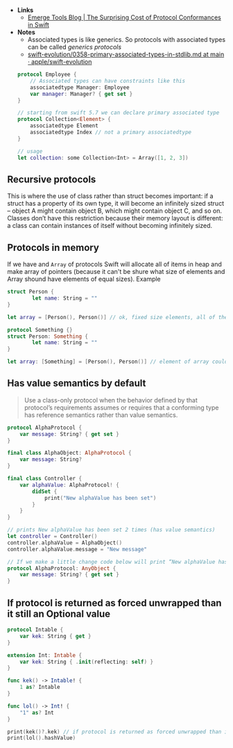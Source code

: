 
- **Links**
	- [Emerge Tools Blog | The Surprising Cost of Protocol Conformances in Swift](https://www.emergetools.com/blog/posts/SwiftProtocolConformance)
- **Notes**
	- Associated types is like generics. So protocols with associated types can be called *generics protocols*
	- [swift-evolution/0358-primary-associated-types-in-stdlib.md at main · apple/swift-evolution](https://github.com/apple/swift-evolution/blob/main/proposals/0358-primary-associated-types-in-stdlib.md)
	```swift
	protocol Employee {
		// Associated types can have constraints like this
		associatedtype Manager: Employee
		var manager: Manager? { get set }
	}
	
	// starting from swift 5.7 we can declare primary associated type
	protocol Collection<Element> {
		associatedtype Element 
		associatedtype Index // not a primary associatedtype
	}

	// usage 
	let collection: some Collection<Int> = Array([1, 2, 3])
	```

## Recursive protocols

This is where the use of class rather than struct becomes important: if a struct has a property of its own type, it will become an infinitely sized struct – object A might contain object B, which might contain object C, and so on. Classes don’t have this restriction because their memory layout is different: a class can contain instances of itself without becoming infinitely sized.

## Protocols in memory

If we have and `Array` of protocols Swift will allocate all of items in heap and make array of pointers (because it can't be shure what size of elements and Array shound have elements of equal sizes). Example

```swift
struct Person {
		let name: String = ""
}

let array = [Person(), Person()] // ok, fixed size elements, all of them on stack

protocol Something {}
struct Person: Something {
		let name: String = ""
}

let array: [Something] = [Person(), Person()] // element of array could be anything: struct, class, Int, etc. so swift allocates every in heap
```

## Has value semantics by default

> Use a class-only protocol when the behavior defined by that protocol’s requirements assumes or requires that a conforming type has reference semantics rather than value semantics.

```swift
protocol AlphaProtocol {
    var message: String? { get set }
}

final class AlphaObject: AlphaProtocol {
    var message: String?
}

final class Controller {
    var alphaValue: AlphaProtocol! {
        didSet {
            print("New alphaValue has been set")
        }
    }
}

// prints New alphaValue has been set 2 times (has value semantics)
let controller = Controller()
controller.alphaValue = AlphaObject()
controller.alphaValue.message = "New message"

// If we make a little change code below will print “New alphaValue has been set” one time so it has reference semantics
protocol AlphaProtocol: AnyObject {
    var message: String? { get set }
}
```

## If protocol is returned as forced unwrapped than it still an Optional value

```swift
protocol Intable {
    var kek: String { get }
}

extension Int: Intable {
    var kek: String { .init(reflecting: self) }
}

func kek() -> Intable! {
    1 as? Intable
}

func lol() -> Int! {
    "1" as? Int
}

print(kek()?.kek) // if protocol is returned as forced unwrapped than it still an Optional value
print(lol().hashValue)
```